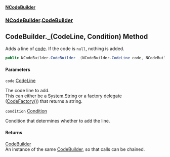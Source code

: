 #### [NCodeBuilder](index.md 'index')
### [NCodeBuilder](NCodeBuilder.md 'NCodeBuilder').[CodeBuilder](NCodeBuilder.CodeBuilder.md 'NCodeBuilder.CodeBuilder')

## CodeBuilder._(CodeLine, Condition) Method

Adds a line of [code](NCodeBuilder.CodeBuilder._(NCodeBuilder.CodeLine,NCodeBuilder.Condition).md#NCodeBuilder.CodeBuilder._(NCodeBuilder.CodeLine,NCodeBuilder.Condition).code 'NCodeBuilder.CodeBuilder._(NCodeBuilder.CodeLine, NCodeBuilder.Condition).code'). If the code is `null`, nothing is added.

```csharp
public NCodeBuilder.CodeBuilder _(NCodeBuilder.CodeLine code, NCodeBuilder.Condition? condition=null);
```
#### Parameters

<a name='NCodeBuilder.CodeBuilder._(NCodeBuilder.CodeLine,NCodeBuilder.Condition).code'></a>

`code` [CodeLine](NCodeBuilder.CodeLine.md 'NCodeBuilder.CodeLine')

The code line to add.  
This can either be a [System.String](https://docs.microsoft.com/en-us/dotnet/api/System.String 'System.String') or a factory delegate  
([CodeFactory()](NCodeBuilder.CodeFactory().md 'NCodeBuilder.CodeFactory()')) that returns a string.

<a name='NCodeBuilder.CodeBuilder._(NCodeBuilder.CodeLine,NCodeBuilder.Condition).condition'></a>

`condition` [Condition](NCodeBuilder.Condition.md 'NCodeBuilder.Condition')

Condition that determines whether to add the line.

#### Returns
[CodeBuilder](NCodeBuilder.CodeBuilder.md 'NCodeBuilder.CodeBuilder')  
An instance of the same [CodeBuilder](NCodeBuilder.CodeBuilder.md 'NCodeBuilder.CodeBuilder'), so that calls can be chained.